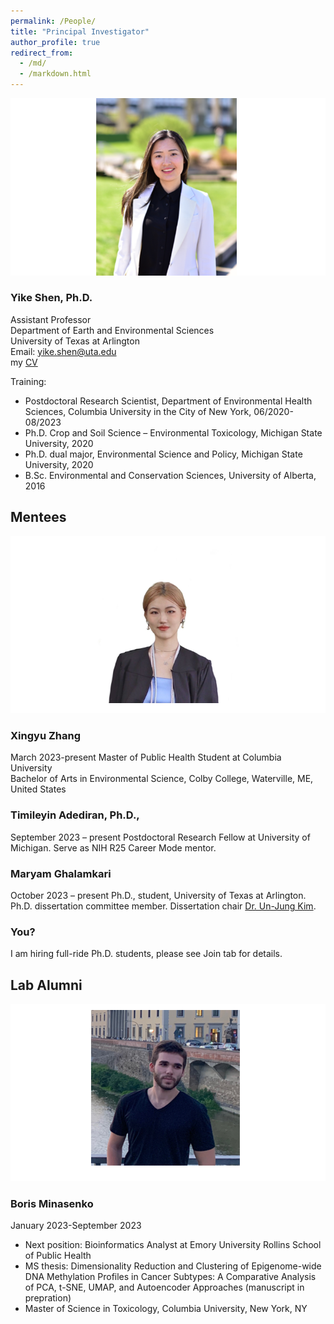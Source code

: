```yaml
---
permalink: /People/
title: "Principal Investigator"
author_profile: true
redirect_from: 
  - /md/
  - /markdown.html
---
```


![](webpeopleme.png)

### Yike Shen, Ph.D.
Assistant Professor \
Department of Earth and Environmental Sciences \
University of Texas at Arlington \
Email: yike.shen@uta.edu \
my [CV](https://github.com/YikeShen/Shen-Yike_CV/blob/master/CV_Shen%2CYike_122023.pdf) 

Training: 
* Postdoctoral Research Scientist, Department of Environmental Health Sciences, Columbia University in the City of New York, 06/2020-08/2023
* Ph.D. Crop and Soil Science – Environmental Toxicology, Michigan State University, 2020
* Ph.D. dual major, Environmental Science and Policy, Michigan State University, 2020
* B.Sc. Environmental and Conservation Sciences, University of Alberta, 2016

## Mentees

![](XingyuZhangPic.png)
### Xingyu Zhang
March 2023-present
Master of Public Health Student at Columbia University \
Bachelor of Arts in Environmental Science, Colby College, Waterville, ME, United States

### Timileyin Adediran, Ph.D., 
September 2023 – present
Postdoctoral Research Fellow at University of Michigan.
Serve as NIH R25 Career Mode mentor.

### Maryam Ghalamkari
October 2023 – present
Ph.D., student, University of Texas at Arlington. 
Ph.D. dissertation committee member. Dissertation chair [Dr. Un-Jung Kim](https://www.uta.edu/academics/faculty/profile?username=kimu).


### You?
I am hiring full-ride Ph.D. students, please see Join tab for details. 

## Lab Alumni
![](BorisMinasenkoPic.png)
### Boris Minasenko
January 2023-September 2023
- Next position: Bioinformatics Analyst at Emory University Rollins School of Public Health
- MS thesis: Dimensionality Reduction and Clustering of Epigenome-wide DNA Methylation Profiles in Cancer Subtypes: A Comparative Analysis of PCA, t-SNE, UMAP, and Autoencoder Approaches (manuscript in prepration)
- Master of Science in Toxicology, Columbia University, New York, NY





